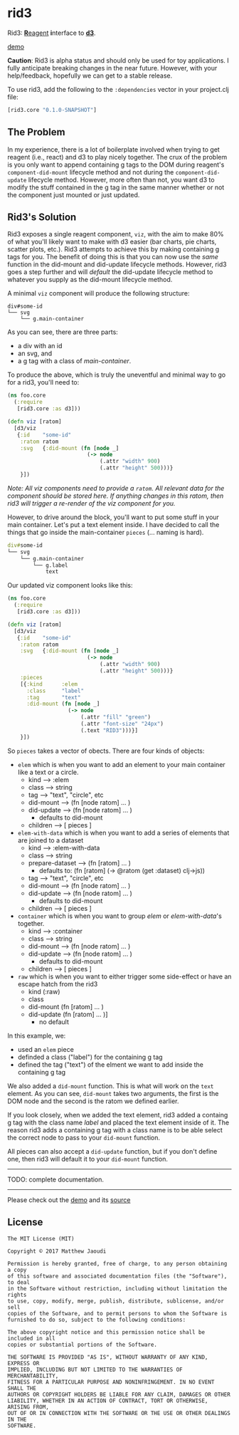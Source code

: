# rid3

Rid3: [**R**eagent](https://github.com/reagent-project/reagent) **i**nterface to [**d3**](https://d3js.org/).

[demo](http://rid3.s3-website-us-west-1.amazonaws.com/)

**Caution**: Rid3 is alpha status and should only be used for toy applications.  I fully anticipate breaking changes in the near future. However, with your help/feedback, hopefully we can get to a stable release.

To use rid3, add the following to the `:dependencies` vector in your project.clj file:

```clojure
[rid3.core "0.1.0-SNAPSHOT"]
```

## The Problem

In my experience, there is a lot of boilerplate involved when trying to get reagent (i.e., react) and d3 to play nicely together.  The crux of the problem is you only want to append containing g tags to the DOM during reagent's `component-did-mount` lifecycle method and not during the `component-did-update` lifecycle method. However, more often than not, you want d3 to modify the stuff contained in the g tag in the same manner whether or not the component just mounted or just updated.

## Rid3's Solution

Rid3 exposes a single reagent component, `viz`, with the aim to make 80% of what you'll likely want to make with d3 easier (bar charts, pie charts, scatter plots, etc.).  Rid3 attempts to achieve this by making containing g tags for you. The benefit of doing this is that you can now use the *same* function in the did-mount and did-update lifecycle methods.  However, rid3 goes a step further and will *default* the did-update lifecycle method to whatever you supply as the did-mount lifecycle method.

A minimal `viz` component will produce the following structure:

```
div#some-id
└── svg
    └── g.main-container
```

As you can see, there are three parts: 
- a div with an id
- an svg, and
- a g tag with a class of *main-container*. 

To produce the above, which is truly the uneventful and minimal way to go for a rid3, you'll need to:

```clojure
(ns foo.core
  (:require
   [rid3.core :as d3]))

(defn viz [ratom]
  [d3/viz
   {:id    "some-id"
    :ratom ratom
    :svg   {:did-mount (fn [node _]
                         (-> node
                             (.attr "width" 900)
                             (.attr "height" 500)))}
    }])
```

*Note: All viz components need to provide a `ratom`. All relevant data for the component should be stored here. If anything changes in this ratom, then rid3 will trigger a re-render of the viz component for you.*

However, to drive around the block, you'll want to put some stuff in your main container. Let's put a text element inside.  I have decided to call the things that go inside the main-container `pieces` (... naming is hard).

```clojure
div#some-id
└── svg
    └── g.main-container
        └── g.label
            text
```

Our updated viz component looks like this:

```clojure
(ns foo.core
  (:require
   [rid3.core :as d3]))

(defn viz [ratom]
  [d3/viz
   {:id    "some-id"
    :ratom ratom
    :svg   {:did-mount (fn [node _]
                         (-> node
                             (.attr "width" 900)
                             (.attr "height" 500)))}
    :pieces
    [{:kind      :elem
      :class     "label"
      :tag       "text"
      :did-mount (fn [node _]
                   (-> node
                       (.attr "fill" "green")
                       (.attr "font-size" "24px")
                       (.text "RID3")))}]
    }])
```

So `pieces` takes a vector of obects.  There are four kinds of objects:

- `elem` which is when you want to add an element to your main container like a text or a circle.
    - kind --> :elem
	- class --> string
	- tag --> "text", "circle", etc
	- did-mount --> (fn [node ratom] ... )
	- did-update -->  (fn [node ratom] ... )
	    - defaults to did-mount
	- children --> [ pieces ]
- `elem-with-data` which is when you want to add a series of elements that are joined to a dataset
    - kind --> :elem-with-data
	- class --> string
	- prepare-dataset --> (fn [ratom] ... )
	    - defaults to: (fn [ratom] (-> @ratom (get :dataset) clj->js))
	- tag --> "text", "circle", etc
	- did-mount --> (fn [node ratom] ... )
	- did-update -->  (fn [node ratom] ... )
	    - defaults to did-mount
	- children --> [ pieces ]
- `container` which is when you want to group *elem* or *elem-with-data*'s together.
    - kind --> :container
	- class --> string
	- did-mount --> (fn [node ratom] ... )
	- did-update -->  (fn [node ratom] ... )
	    - defaults to did-mount
	- children --> [ pieces ]
- `raw` which is when you want to either trigger some side-effect or have an escape hatch from the rid3
    - kind (:raw)
	- class
	- did-mount (fn [ratom] ... )
	- did-update (fn [ratom] ... )]
	    - no default

In this example, we:
- used an `elem` piece
- definded a class ("label") for the containing g tag
- defined the tag ("text") of the elment we want to add inside the containing g tag

We also added a `did-mount` function.  This is what will work on the `text` element.  As you can see, `did-mount` takes two arguments, the first is the DOM node and the second is the ratom we defined earlier.

If you look closely, when we added the text element, rid3 added a containg g tag with the class name *label* and placed the text element inside of it.  The reason rid3 adds a containing g tag with a class name is to be able select the correct node to pass to your `did-mount` function.

All pieces can also accept a `did-update` function, but if you don't define one, then rid3 will default it to your `did-mount` function.

---

TODO: complete documentation.

---

Please check out the [demo](http://rid3.s3-website-us-west-1.amazonaws.com/) and its [source](https://github.com/gadfly361/rid3/tree/master/src/demo/rid3)


## License

```
The MIT License (MIT)

Copyright © 2017 Matthew Jaoudi

Permission is hereby granted, free of charge, to any person obtaining a copy
of this software and associated documentation files (the "Software"), to deal
in the Software without restriction, including without limitation the rights
to use, copy, modify, merge, publish, distribute, sublicense, and/or sell
copies of the Software, and to permit persons to whom the Software is
furnished to do so, subject to the following conditions:

The above copyright notice and this permission notice shall be included in all
copies or substantial portions of the Software.

THE SOFTWARE IS PROVIDED "AS IS", WITHOUT WARRANTY OF ANY KIND, EXPRESS OR
IMPLIED, INCLUDING BUT NOT LIMITED TO THE WARRANTIES OF MERCHANTABILITY,
FITNESS FOR A PARTICULAR PURPOSE AND NONINFRINGEMENT. IN NO EVENT SHALL THE
AUTHORS OR COPYRIGHT HOLDERS BE LIABLE FOR ANY CLAIM, DAMAGES OR OTHER
LIABILITY, WHETHER IN AN ACTION OF CONTRACT, TORT OR OTHERWISE, ARISING FROM,
OUT OF OR IN CONNECTION WITH THE SOFTWARE OR THE USE OR OTHER DEALINGS IN THE
SOFTWARE.
```
